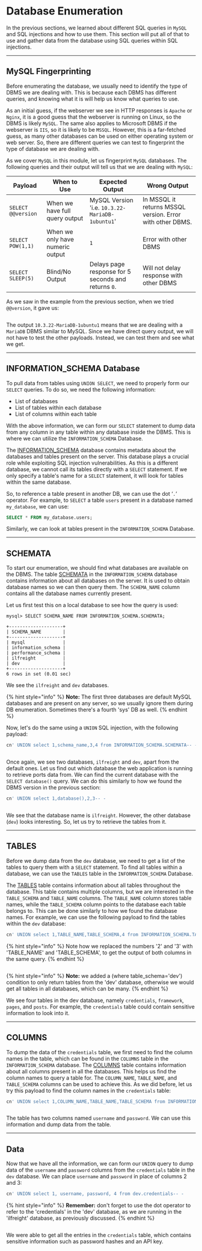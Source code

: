 # Database Enumeration

In the previous sections, we learned about different SQL queries in `MySQL` and SQL injections and how to use them. This section will put all of that to use and gather data from the database using SQL queries within SQL injections.

***

## MySQL Fingerprinting

Before enumerating the database, we usually need to identify the type of DBMS we are dealing with. This is because each DBMS has different queries, and knowing what it is will help us know what queries to use.

As an initial guess, if the webserver we see in HTTP responses is `Apache` or `Nginx`, it is a good guess that the webserver is running on Linux, so the DBMS is likely `MySQL`. The same also applies to Microsoft DBMS if the webserver is `IIS`, so it is likely to be `MSSQL`. However, this is a far-fetched guess, as many other databases can be used on either operating system or web server. So, there are different queries we can test to fingerprint the type of database we are dealing with.

As we cover `MySQL` in this module, let us fingerprint `MySQL` databases. The following queries and their output will tell us that we are dealing with `MySQL`:

| Payload            | When to Use                      | Expected Output                                     | Wrong Output                                              |
| ------------------ | -------------------------------- | --------------------------------------------------- | --------------------------------------------------------- |
| `SELECT @@version` | When we have full query output   | MySQL Version 'i.e. `10.3.22-MariaDB-1ubuntu1`'     | In MSSQL it returns MSSQL version. Error with other DBMS. |
| `SELECT POW(1,1)`  | When we only have numeric output | `1`                                                 | Error with other DBMS                                     |
| `SELECT SLEEP(5)`  | Blind/No Output                  | Delays page response for 5 seconds and returns `0`. | Will not delay response with other DBMS                   |

As we saw in the example from the previous section, when we tried `@@version`, it gave us:

<figure><img src="../../../../.gitbook/assets/image (11) (1) (1).png" alt=""><figcaption></figcaption></figure>

The output `10.3.22-MariaDB-1ubuntu1` means that we are dealing with a `MariaDB` DBMS similar to MySQL. Since we have direct query output, we will not have to test the other payloads. Instead, we can test them and see what we get.

***

## INFORMATION\_SCHEMA Database

To pull data from tables using `UNION SELECT`, we need to properly form our `SELECT` queries. To do so, we need the following information:

* List of databases
* List of tables within each database
* List of columns within each table

With the above information, we can form our `SELECT` statement to dump data from any column in any table within any database inside the DBMS. This is where we can utilize the `INFORMATION_SCHEMA` Database.

The [INFORMATION\_SCHEMA](https://dev.mysql.com/doc/refman/8.0/en/information-schema-introduction.html) database contains metadata about the databases and tables present on the server. This database plays a crucial role while exploiting SQL injection vulnerabilities. As this is a different database, we cannot call its tables directly with a `SELECT` statement. If we only specify a table's name for a `SELECT` statement, it will look for tables within the same database.

So, to reference a table present in another DB, we can use the dot ‘`.`’ operator. For example, to `SELECT` a table `users` present in a database named `my_database`, we can use:

```sql
SELECT * FROM my_database.users;
```

Similarly, we can look at tables present in the `INFORMATION_SCHEMA` Database.

***

## SCHEMATA

To start our enumeration, we should find what databases are available on the DBMS. The table [SCHEMATA](https://dev.mysql.com/doc/refman/8.0/en/information-schema-schemata-table.html) in the `INFORMATION_SCHEMA` database contains information about all databases on the server. It is used to obtain database names so we can then query them. The `SCHEMA_NAME` column contains all the database names currently present.

Let us first test this on a local database to see how the query is used:

```shell-session
mysql> SELECT SCHEMA_NAME FROM INFORMATION_SCHEMA.SCHEMATA;

+--------------------+
| SCHEMA_NAME        |
+--------------------+
| mysql              |
| information_schema |
| performance_schema |
| ilfreight          |
| dev                |
+--------------------+
6 rows in set (0.01 sec)
```

We see the `ilfreight` and `dev` databases.

{% hint style="info" %}
**Note:** The first three databases are default MySQL databases and are present on any server, so we usually ignore them during DB enumeration. Sometimes there's a fourth 'sys' DB as well.
{% endhint %}

Now, let's do the same using a `UNION` SQL injection, with the following payload:

```sql
cn' UNION select 1,schema_name,3,4 from INFORMATION_SCHEMA.SCHEMATA-- -
```

<figure><img src="../../../../.gitbook/assets/image (1) (1) (1) (1) (1) (1) (1) (1) (1) (1) (1) (1) (1) (1) (1) (1) (1) (1) (1) (1) (1) (1) (1) (1) (1) (1) (1) (1) (1).png" alt=""><figcaption></figcaption></figure>

Once again, we see two databases, `ilfreight` and `dev`, apart from the default ones. Let us find out which database the web application is running to retrieve ports data from. We can find the current database with the `SELECT database()` query. We can do this similarly to how we found the DBMS version in the previous section:

```sql
cn' UNION select 1,database(),2,3-- -
```

<figure><img src="../../../../.gitbook/assets/image (2) (1) (1) (1) (1) (1) (1) (1) (1) (1) (1) (1) (1) (1) (1) (1) (1) (1) (1) (1) (1) (1) (1) (1).png" alt=""><figcaption></figcaption></figure>

We see that the database name is `ilfreight`. However, the other database (`dev`) looks interesting. So, let us try to retrieve the tables from it.

***

## TABLES

Before we dump data from the `dev` database, we need to get a list of the tables to query them with a `SELECT` statement. To find all tables within a database, we can use the `TABLES` table in the `INFORMATION_SCHEMA` Database.

The [TABLES](https://dev.mysql.com/doc/refman/8.0/en/information-schema-tables-table.html) table contains information about all tables throughout the database. This table contains multiple columns, but we are interested in the `TABLE_SCHEMA` and `TABLE_NAME` columns. The `TABLE_NAME` column stores table names, while the `TABLE_SCHEMA` column points to the database each table belongs to. This can be done similarly to how we found the database names. For example, we can use the following payload to find the tables within the `dev` database:

```sql
cn' UNION select 1,TABLE_NAME,TABLE_SCHEMA,4 from INFORMATION_SCHEMA.TABLES where table_schema='dev'-- -
```

{% hint style="info" %}
Note how we replaced the numbers '2' and '3' with 'TABLE\_NAME' and 'TABLE\_SCHEMA', to get the output of both columns in the same query.
{% endhint %}

<figure><img src="../../../../.gitbook/assets/image (3) (1) (1) (1) (1) (1) (1) (1) (1) (1) (1) (1) (1) (1) (1) (1) (1) (1).png" alt=""><figcaption></figcaption></figure>

{% hint style="info" %}
**Note:** we added a (where table\_schema='dev') condition to only return tables from the 'dev' database, otherwise we would get all tables in all databases, which can be many.
{% endhint %}

We see four tables in the dev database, namely `credentials`, `framework`, `pages`, and `posts`. For example, the `credentials` table could contain sensitive information to look into it.

***

## COLUMNS

To dump the data of the `credentials` table, we first need to find the column names in the table, which can be found in the `COLUMNS` table in the `INFORMATION_SCHEMA` database. The [COLUMNS](https://dev.mysql.com/doc/refman/8.0/en/information-schema-columns-table.html) table contains information about all columns present in all the databases. This helps us find the column names to query a table for. The `COLUMN_NAME`, `TABLE_NAME`, and `TABLE_SCHEMA` columns can be used to achieve this. As we did before, let us try this payload to find the column names in the `credentials` table:

```sql
cn' UNION select 1,COLUMN_NAME,TABLE_NAME,TABLE_SCHEMA from INFORMATION_SCHEMA.COLUMNS where table_name='credentials'-- -
```

<figure><img src="../../../../.gitbook/assets/image (4) (1) (1) (1) (1) (1) (1) (1) (1) (1) (1) (1) (1) (1) (1).png" alt=""><figcaption></figcaption></figure>

The table has two columns named `username` and `password`. We can use this information and dump data from the table.

***

## Data

Now that we have all the information, we can form our `UNION` query to dump data of the `username` and `password` columns from the `credentials` table in the `dev` database. We can place `username` and `password` in place of columns 2 and 3:

```sql
cn' UNION select 1, username, password, 4 from dev.credentials-- -
```

{% hint style="info" %}
**Remember:** don't forget to use the dot operator to refer to the 'credentials' in the 'dev' database, as we are running in the 'ilfreight' database, as previously discussed.
{% endhint %}

<figure><img src="../../../../.gitbook/assets/image (5) (1) (1) (1) (1) (1) (1) (1) (1) (1) (1) (1) (1).png" alt=""><figcaption></figcaption></figure>

We were able to get all the entries in the `credentials` table, which contains sensitive information such as password hashes and an API key.
